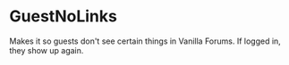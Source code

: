 GuestNoLinks
============

Makes it so guests don't see certain things in Vanilla Forums. If logged in, they show up again.
